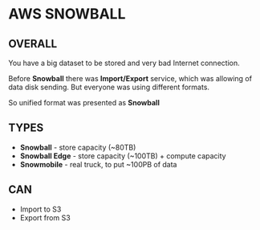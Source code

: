 # AWS SNOWBALL

## OVERALL

You have a big dataset to be stored and very bad Internet connection. 

Before **Snowball** there was **Import/Export** service, which was allowing of data disk sending. But everyone was using different formats.

So unified format was presented as **Snowball**


## TYPES

  - **Snowball** - store capacity (~80TB)
  - **Snowball Edge** - store capacity (~100TB) + compute capacity
  - **Snowmobile** - real truck, to put ~100PB of data

## CAN

  - Import to S3
  - Export from S3

































